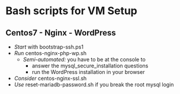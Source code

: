 # Bash scripts for VM Setup


## Centos7 - Nginx - WordPress

- *Start* with bootstrap-ssh.ps1
- *Run* centos-nginx-php-wp.sh
  - *Semi-automated:* you have to be at the console to 
  	- answer the mysql_secure_installation questions
  	- run the WordPress installation in your browser  	
- *Consider* centos-nginx-ssl.sh
- *Use* reset-mariadb-password.sh if you break the root mysql login



